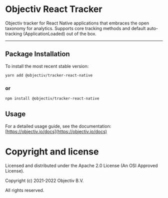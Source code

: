 # Objectiv React Tracker

Objectiv tracker for React Native applications that embraces the open taxonomy for analytics. Supports core tracking methods and default auto-tracking (ApplicationLoaded) out of the box.

---
## Package Installation
To install the most recent stable version:

```sh
yarn add @objectiv/tracker-react-native
```

### or
```sh
npm install @objectiv/tracker-react-native
```

## Usage
For a detailed usage guide, see the documentation: [https://objectiv.io/docs](https://objectiv.io/docs)

# Copyright and license
Licensed and distributed under the Apache 2.0 License (An OSI Approved License).

Copyright (c) 2021-2022 Objectiv B.V.

All rights reserved.
